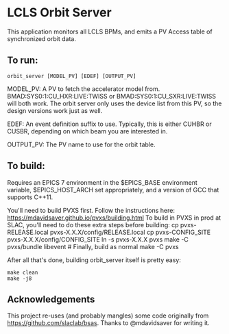 # LCLS Orbit Server

This application monitors all LCLS BPMs, and emits a PV Access table of synchronized orbit data.

## To run:

	orbit_server [MODEL_PV] [EDEF] [OUTPUT_PV]

MODEL_PV: A PV to fetch the accelerator model from.  BMAD:SYS0:1:CU_HXR:LIVE:TWISS or BMAD:SYS0:1:CU_SXR:LIVE:TWISS will both work.  The orbit server only uses the device list from this PV, so the design versions work just as well.

EDEF: An event definition suffix to use.  Typically, this is either CUHBR or CUSBR, depending on which beam you are interested in.

OUTPUT_PV: The PV name to use for the orbit table.

## To build:

Requires an EPICS 7 environment in the $EPICS_BASE environment variable, $EPICS_HOST_ARCH set appropriately, and a version of GCC that supports C++11.

You'll need to build PVXS first.  Follow the instructions here: https://mdavidsaver.github.io/pvxs/building.html
To build in PVXS in prod at SLAC, you'll need to do these extra steps before building:
	cp pvxs-RELEASE.local pvxs-X.X.X/config/RELEASE.local
	cp pvxs-CONFIG_SITE pvxs-X.X.X/config/CONFIG_SITE
	ln -s pvxs-X.X.X pvxs
	make -C pvxs/bundle libevent
	# Finally, build as normal
	make -C pvxs

After all that's done, building orbit_server itself is pretty easy:

	make clean
	make -j8

## Acknowledgements

This project re-uses (and probably mangles) some code originally from https://github.com/slaclab/bsas.  Thanks to @mdavidsaver for writing it.